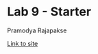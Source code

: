 # Lab 9 - Starter
Pramodya Rajapakse

[Link to site](https://pramodya-rajapakse.github.io/Lab9_Starter/)
